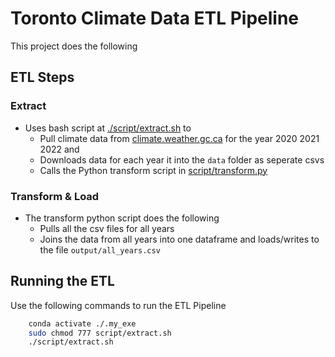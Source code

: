 # Toronto Climate Data ETL Pipeline
This project does the following
## ETL Steps
### Extract
* Uses bash script at [./script/extract.sh](./script/extract.sh) to     
    * Pull climate data from [climate.weather.gc.ca](https://climate.weather.gc.ca) for the year 2020 2021 2022 and 
    * Downloads data for each year it into the `data` folder as seperate csvs
    * Calls the Python transform script in [script/transform.py](./script/transform.py)
### Transform & Load
* The transform python script does the following
    * Pulls all the csv files for all years
    * Joins the data from all years into one dataframe and loads/writes to the file `output/all_years.csv`
## Running the ETL
Use the following commands to run the ETL Pipeline
```bash
    conda activate ./.my_exe
    sudo chmod 777 script/extract.sh
    ./script/extract.sh
```